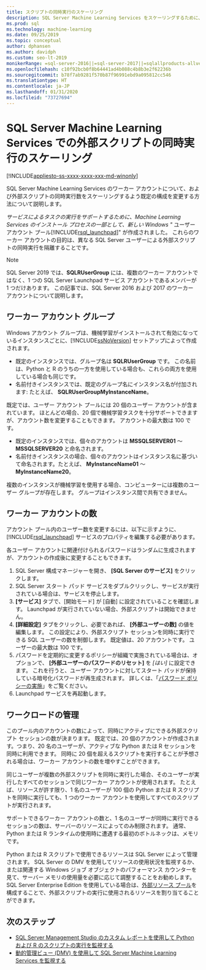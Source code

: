```yaml
---
title: スクリプトの同時実行のスケーリング
description: SQL Server Machine Learning Services をスケーリングするために、ユーザー アカウント プールで R および Python スクリプトの並列または同時実行を構成します。
ms.prod: sql
ms.technology: machine-learning
ms.date: 09/25/2019
ms.topic: conceptual
author: dphansen
ms.author: davidph
ms.custom: seo-lt-2019
monikerRange: =sql-server-2016||=sql-server-2017||=sqlallproducts-allversions
ms.openlocfilehash: c10f92bcb0f8b64441ad4b088c4b8b3e2f62236b
ms.sourcegitcommit: b78f7ab9281f570b87f96991ebd9a095812cc546
ms.translationtype: HT
ms.contentlocale: ja-JP
ms.lasthandoff: 01/31/2020
ms.locfileid: "73727694"
---
```

# <a name="scale-concurrent-execution-of-external-scripts-in-sql-server-machine-learning-services"></a>SQL Server Machine Learning Services での外部スクリプトの同時実行のスケーリング
[!INCLUDE[appliesto-ss-xxxx-xxxx-xxx-md-winonly](../../includes/appliesto-ss-xxxx-xxxx-xxx-md-winonly.md)]

SQL Server Machine Learning Services のワーカー アカウントについて、および外部スクリプトの同時実行数をスケーリングするよう既定の構成を変更する方法について説明します。

*サービスによるタスクの実行をサポートするために、Machine Learning Services のインストール プロセスの一部として、新しい Windows "* ユーザー アカウント プール[!INCLUDE[rsql_launchpad](../../includes/rsql-launchpad-md.md)]" が作成されました。 これらのワーカー アカウントの目的は、異なる SQL Server ユーザーによる外部スクリプトの同時実行を隔離することです。

> [!Note]
> SQL Server 2019 では、**SQLRUserGroup** には、複数のワーカー アカウントではなく、1 つの SQL Server Launchpad サービス アカウントであるメンバーが 1 つだけあります。 この記事では、SQL Server 2016 および 2017 のワーカー アカウントについて説明します。

## <a name="worker-account-group"></a>ワーカー アカウント グループ

Windows アカウント グループは、機械学習がインストールされて有効になっているインスタンスごとに、[!INCLUDE[ssNoVersion](../../includes/ssnoversion-md.md)] セットアップによって作成されます。

- 既定のインスタンスでは、グループ名は **SQLRUserGroup** です。 この名前は、Python と R のうちの一方を使用している場合も、これらの両方を使用している場合も同じです。
- 名前付きインスタンスでは、既定のグループ名にインスタンス名が付加されます: たとえば、 **SQLRUserGroupMyInstanceName**。

既定では、ユーザー アカウント プールには 20 個のユーザー アカウントが含まれています。 ほとんどの場合、20 個で機械学習タスクを十分サポートできますが、アカウント数を変更することもできます。 アカウントの最大数は 100 です。

- 既定のインスタンスでは、個々のアカウントは **MSSQLSERVER01** ～ **MSSQLSERVER20** と命名されます。
- 名前付きインスタンスの場合、個々のアカウントはインスタンス名に基づいて命名されます。たとえば、 **MyInstanceName01** ～ **MyInstanceName20**。

複数のインスタンスが機械学習を使用する場合、コンピューターには複数のユーザー グループが存在します。 グループはインスタンス間で共有できません。

<a name = "HowToChangeGroup"> </a>

## <a name="number-of-worker-accounts"></a>ワーカー アカウントの数

アカウント プール内のユーザー数を変更するには、以下に示すように、[!INCLUDE[rsql_launchpad](../../includes/rsql-launchpad-md.md)] サービスのプロパティを編集する必要があります。

各ユーザー アカウントに関連付けられるパスワードはランダムに生成されますが、アカウントの作成後に変更することもできます。

1. SQL Server 構成マネージャーを開き、 **[SQL Server のサービス]** をクリックします。
2. SQL Server スタート パッド サービスをダブルクリックし、サービスが実行されている場合は、サービスを停止します。
3.  **[サービス]** タブで、[開始モード] が [自動] に設定されていることを確認します。 Launchpad が実行されていない場合、外部スクリプトは開始できません。
4.  **[詳細設定]** タブをクリックし、必要であれば、 **[外部ユーザーの数]** の値を編集します。 この設定により、外部スクリプト セッションを同時に実行できる SQL ユーザーの数を制御します。 既定値は、20 アカウントです。 ユーザーの最大数は 100 です。
5. パスワードを定期的に変更するポリシーが組織で実施されている場合は、オプションで、 **[外部ユーザーのパスワードのリセット]** を _[はい]_ に設定できます。 これを行うと、ユーザー アカウントに対してスタート パッドが保持している暗号化パスワードが再生成されます。 詳しくは、「[パスワード ポリシーの実施](../security/sql-server-launchpad-service-account.md#bkmk_EnforcePolicy)」をご覧ください。
6.  Launchpad サービスを再起動します。

## <a name="managing-workloads"></a>ワークロードの管理

このプール内のアカウントの数によって、同時にアクティブにできる外部スクリプト セッションの数が決まります。  既定では、20 個のアカウントが作成されます。つまり、20 名のユーザーが、アクティブな Python または R セッションを同時に利用できます。 同時に 20 個を超えるスクリプトを実行することが予想される場合は、ワーカー アカウントの数を増やすことができます。

同じユーザーが複数の外部スクリプトを同時に実行した場合、そのユーザーが実行したすべてのセッションで同じワーカー アカウントが使用されます。 たとえば、リソースが許す限り、1 名のユーザーが 100 個の Python または R スクリプトを同時に実行しても、1 つのワーカー アカウントを使用してすべてのスクリプトが実行されます。

サポートできるワーカー アカウントの数と、1 名のユーザーが同時に実行できるセッションの数は、サーバーのリソースによってのみ制限されます。 通常、Python または R ランタイムの使用時に遭遇する最初のボトルネックは、メモリです。

Python または R スクリプトで使用できるリソースは SQL Server によって管理されます。 SQL Server の DMV を使用してリソースの使用状況を監視するか、または関連する Windows ジョブ オブジェクトのパフォーマンス カウンターを見て、サーバー メモリの使用量を必要に応じて調整することをお勧めします。 SQL Server Enterprise Edition を使用している場合は、[外部リソース プール](how-to-create-a-resource-pool.md)を構成することで、外部スクリプトの実行に使用されるリソースを割り当てることができます。

## <a name="next-steps"></a>次のステップ

- [SQL Server Management Studio のカスタム レポートを使用して Python および R のスクリプトの実行を監視する](../../advanced-analytics/administration/monitor-sql-server-machine-learning-services-using-custom-reports-management-studio.md)
- [動的管理ビュー (DMV) を使用して SQL Server Machine Learning Services を監視する](../../advanced-analytics/administration/monitor-sql-server-machine-learning-services-using-dynamic-management-views.md)